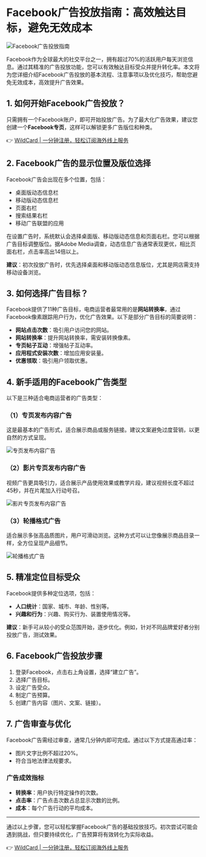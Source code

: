 # Facebook广告投放指南：高效触达目标，避免无效成本

![Facebook广告投放指南](https://bbtdd.com/img/378207315078.webp!/both/750x386)

Facebook作为全球最大的社交平台之一，拥有超过70%的活跃用户每天浏览信息。通过其精准的广告投放功能，您可以有效触达目标受众并提升转化率。本文将为您详细介绍Facebook广告投放的基本流程、注意事项以及优化技巧，帮助您避免无效成本，高效提升广告效果。

## 1. 如何开始Facebook广告投放？

只需拥有一个Facebook账户，即可开始投放广告。为了最大化广告效果，建议您创建一个**Facebook专页**，这样可以解锁更多广告版位和种类。

👉 [WildCard | 一分钟注册，轻松订阅海外线上服务](https://bbtdd.com/WildCard)

## 2. Facebook广告的显示位置及版位选择

Facebook广告会出现在多个位置，包括：

- 桌面版动态信息栏
- 移动版动态信息栏
- 页面右栏
- 搜索结果右栏
- 移动广告联盟的应用

在设置广告时，系统默认会选择桌面版、移动版动态信息和页面右栏。您可以根据广告目标调整版位。据Adobe Media调查，动态信息广告通常表现更优，相比页面右栏，点击率高出14倍以上。

**建议**：初次投放广告时，优先选择桌面和移动版动态信息版位，尤其是网店需支持移动设备浏览。

## 3. 如何选择广告目标？

Facebook提供了11种广告目标，电商运营者最常用的是**网站转换率**，通过Facebook像素跟踪用户行为，优化广告效果。以下是部分广告目标的简要说明：

- **网站点击次数**：吸引用户访问您的网站。
- **网站转换率**：提升网站转换率，需安装转换像素。
- **专页帖子互动**：增强帖子互动率。
- **应用程式安装次数**：增加应用安装量。
- **优惠领取**：吸引用户领取优惠。

## 4. 新手适用的Facebook广告类型

以下是三种适合电商运营者的广告类型：

### （1）专页发布内容广告
这是最基本的广告形式，适合展示商品或服务链接。建议文案避免过度营销，以更自然的方式呈现。

![专页发布内容广告](https://bbtdd.com/img/22892426.webp!/both/750x386)

### （2）影片专页发布内容广告
视频广告更具吸引力，适合展示产品使用效果或教学片段，建议视频长度不超过45秒，并在片尾加入行动号召。

![影片专页发布内容广告](https://bbtdd.com/img/525659416342.webp!/both/750x386)

### （3）轮播格式广告
适合展示多张高品质图片，用户可滑动浏览。这种方式可以让您像展示商品目录一样，全方位呈现产品细节。

![轮播格式广告](https://bbtdd.com/img/650382939534.webp!/both/750x386)

## 5. 精准定位目标受众

Facebook提供多种定位选项，包括：

- **人口统计**：国家、城市、年龄、性别等。
- **兴趣和行为**：兴趣、购买行为、装置使用情况等。

**建议**：新手可从较小的受众范围开始，逐步优化。例如，针对不同品牌爱好者分别投放广告，测试效果。

## 6. Facebook广告投放步骤

1. 登录Facebook，点击右上角设置，选择“建立广告”。
2. 选择广告目标。
3. 设定广告受众。
4. 制定广告预算。
5. 创建广告内容（图片、文案、链接）。

## 7. 广告审查与优化

Facebook广告需经过审查，通常几分钟内即可完成。通过以下方式提高通过率：

- 图片文字比例不超过20%。
- 符合当地法律法规要求。

### 广告成效指标
- **转换率**：用户执行特定操作的次数。
- **点击率**：广告点击次数占总显示次数的比例。
- **成本**：每个广告行动的平均成本。

---

通过以上步骤，您可以轻松掌握Facebook广告的基础投放技巧。初次尝试可能会遇到挑战，但只要持续优化，广告预算将有效转化为实际收益。

👉 [WildCard | 一分钟注册，轻松订阅海外线上服务](https://bbtdd.com/WildCard)
